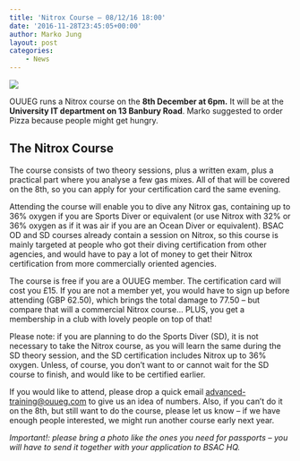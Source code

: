 ```yaml
---
title: 'Nitrox Course – 08/12/16 18:00'
date: '2016-11-28T23:45:05+00:00'
author: Marko Jung
layout: post
categories:
    - News
---
```


![](http://ouueg.com/wp-content/uploads/2016/11/SAnta-tanks-741296-e1480376689936.jpg)

OUUEG runs a Nitrox course on the **8th December at 6pm.** It will be at the **University IT department on 13 Banbury Road**. Marko suggested to order Pizza because people might get hungry.

## The Nitrox Course

The course consists of two theory sessions, plus a written exam, plus a practical part where you analyse a few gas mixes. All of that will be covered on the 8th, so you can apply for your certification card the same evening.

Attending the course will enable you to dive any Nitrox gas, containing up to 36% oxygen if you are Sports Diver or equivalent (or use Nitrox with 32% or 36% oxygen as if it was air if you are an Ocean Diver or equivalent). BSAC OD and SD courses already contain a session on Nitrox, so this course is mainly targeted at people who got their diving certification from other agencies, and would have to pay a lot of money to get their Nitrox certification from more commercially oriented agencies.

The course is free if you are a OUUEG member. The certification card will cost you £15. If you are not a member yet, you would have to sign up before attending (GBP 62.50), which brings the total damage to 77.50 – but compare that will a commercial Nitrox course… PLUS, you get a membership in a club with lovely people on top of that!

Please note: if you are planning to do the Sports Diver (SD), it is not necessary to take the Nitrox course, as you will learn the same during the SD theory session, and the SD certification includes Nitrox up to 36% oxygen. Unless, of course, you don’t want to or cannot wait for the SD course to finish, and would like to be certified earlier.

If you would like to attend, please drop a quick email <advanced-training@ouueg.com> to give us an idea of numbers. Also, if you can’t do it on the 8th, but still want to do the course, please let us know – if we have enough people interested, we might run another course early next year.

*Important!: please bring a photo like the ones you need for passports – you will have to send it together with your application to BSAC HQ.*
